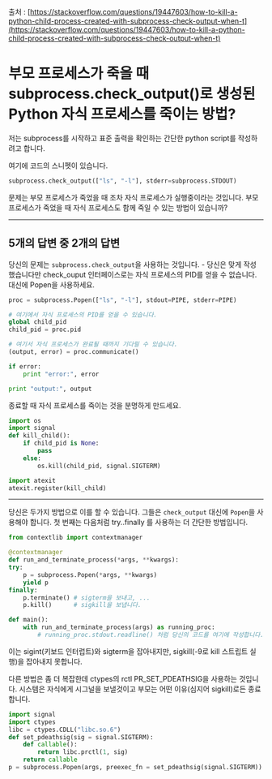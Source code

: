 출처 : [https://stackoverflow.com/questions/19447603/how-to-kill-a-python-child-process-created-with-subprocess-check-output-when-t](https://stackoverflow.com/questions/19447603/how-to-kill-a-python-child-process-created-with-subprocess-check-output-when-t)

# 부모 프로세스가 죽을 때 subprocess.check_output()로 생성된 Python 자식 프로세스를 죽이는 방법?

저는 subprocess를 시작하고 표준 출력을 확인하는 간단한 python script를 작성하려고 합니다.

여기에 코드의 스니펫이 있습니다.

```python
subprocess.check_output(["ls", "-l"], stderr=subprocess.STDOUT)
```

문제는 부모 프로세스가 죽었을 때 조차 자식 프로세스가 실행중이라는 것입니다. 부모 프로세스가 죽었을 때 자식 프로세스도 함께 죽일 수 있는 방법이 있습니까?

------

## 5개의 답변 중 2개의 답변

당신의 문제는 `subprocess.check_output`을 사용하는 것입니다. - 당신은 맞게 작성 했습니다만 check_ouput 인터페이스로는 자식 프로세스의 PID를 얻을 수 없습니다. 대신에 Popen을 사용하세요.

```python
proc = subprocess.Popen(["ls", "-l"], stdout=PIPE, stderr=PIPE)

# 여기에서 자식 프로세스의 PID를 얻을 수 있습니다.
global child_pid
child_pid = proc.pid

# 여기서 자식 프로세스가 완료될 때까지 기다릴 수 있습니다.
(output, error) = proc.communicate()

if error:
    print "error:", error

print "output:", output
```

종료할 때 자식 프로세스를 죽이는 것을 분명하게 만드세요.

```python
import os
import signal
def kill_child():
    if child_pid is None:
        pass
    else:
        os.kill(child_pid, signal.SIGTERM)

import atexit
atexit.register(kill_child)
```

---

당신은 두가지 방법으로 이를 할 수 있습니다. 그들은 `check_output` 대신에 `Popen`을 사용해야 합니다. 첫 번째는 다음처럼 try..finally 를 사용하는 더 간단한 방법입니다.

```python
from contextlib import contextmanager

@contextmanager
def run_and_terminate_process(*args, **kwargs):
try:
    p = subprocess.Popen(*args, **kwargs)
    yield p        
finally:
    p.terminate() # sigterm을 보내고, ...
    p.kill()      # sigkill을 보냅니다.

def main():
    with run_and_terminate_process(args) as running_proc:
        # running_proc.stdout.readline() 처럼 당신의 코드를 여기에 작성합니다.
```

이는 sigint(키보드 인터럽트)와 sigterm을 잡아내지만, sigkill(-9로 kill 스트립트 실행)을 잡아내지 못합니다.

다른 방법은 좀 더 복잡한데 ctypes의 rctl PR_SET_PDEATHSIG을 사용하는 것입니다. 시스템은 자식에게 시그널을 보낼것이고 부모는 어떤 이유(심지어 sigkill)로든 종료합니다.

```python
import signal
import ctypes
libc = ctypes.CDLL("libc.so.6")
def set_pdeathsig(sig = signal.SIGTERM):
    def callable():
        return libc.prctl(1, sig)
    return callable
p = subprocess.Popen(args, preexec_fn = set_pdeathsig(signal.SIGTERM))
```
